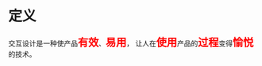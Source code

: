 # 定义

交互设计是一种使产品<font style="font-size:1.5em;color:red;font-weight:700">有效</font>、<font style="font-size:1.5em;color:red;font-weight:700">易用</font>，
让人在<font style="font-size:1.5em;color:red;font-weight:700">使用</font>产品的<font style="font-size:1.5em;color:red;font-weight:700">过程</font>变得<font style="font-size:1.5em;color:red;font-weight:700">愉悦</font>的技术。



